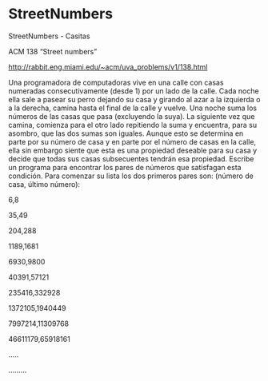 # StreetNumbers
StreetNumbers - Casitas

ACM 138 “Street numbers”

http://rabbit.eng.miami.edu/~acm/uva_problems/v1/138.html

Una programadora de computadoras vive en una calle con casas numeradas consecutivamente (desde 1) por un lado de la calle. Cada noche ella sale a pasear su perro dejando su casa y girando al azar a la izquierda o a la derecha, camina hasta el final de la calle y vuelve. Una noche suma los números de las casas que pasa (excluyendo la suya). La siguiente vez que camina, comienza para el otro lado repitiendo la suma y encuentra, para su asombro, que las dos sumas son iguales. Aunque esto se determina en parte por su número de casa y en parte por el número de casas en la calle, ella sin embargo siente que esta es una propiedad deseable para su casa y decide que todas sus casas subsecuentes tendrán esa propiedad. 
Escribe un programa para encontrar los pares de números que satisfagan esta condición. Para comenzar su lista los dos primeros pares son: (número de casa, último número):

6,8

35,49

204,288

1189,1681

6930,9800

40391,57121

235416,332928

1372105,1940449

7997214,11309768

46611179,65918161

…..

……...
